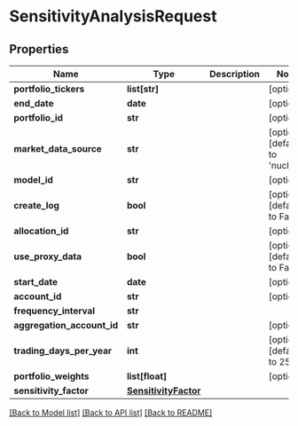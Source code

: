 # SensitivityAnalysisRequest

## Properties
Name | Type | Description | Notes
------------ | ------------- | ------------- | -------------
**portfolio_tickers** | **list[str]** |  | [optional] 
**end_date** | **date** |  | [optional] 
**portfolio_id** | **str** |  | [optional] 
**market_data_source** | **str** |  | [optional] [default to 'nucleus']
**model_id** | **str** |  | [optional] 
**create_log** | **bool** |  | [optional] [default to False]
**allocation_id** | **str** |  | [optional] 
**use_proxy_data** | **bool** |  | [optional] [default to False]
**start_date** | **date** |  | [optional] 
**account_id** | **str** |  | [optional] 
**frequency_interval** | **str** |  | 
**aggregation_account_id** | **str** |  | [optional] 
**trading_days_per_year** | **int** |  | [optional] [default to 252]
**portfolio_weights** | **list[float]** |  | [optional] 
**sensitivity_factor** | [**SensitivityFactor**](SensitivityFactor.md) |  | 

[[Back to Model list]](../README.md#documentation-for-models) [[Back to API list]](../README.md#documentation-for-api-endpoints) [[Back to README]](../README.md)


